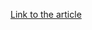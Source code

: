 [Link to the article](https://cloud.google.com/blog/topics/threat-intelligence/ttd-instruction-emulation-bugs/)
